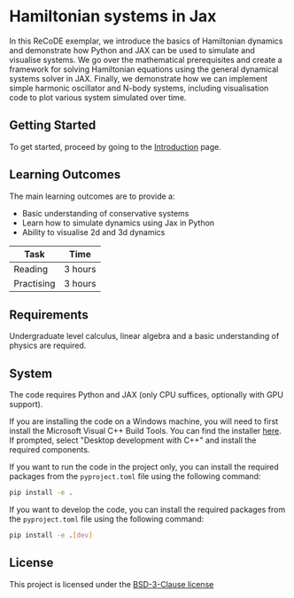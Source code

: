 <!-- Your Project title, make it sound catchy! -->

# Hamiltonian systems in Jax

In this ReCoDE exemplar, we introduce the basics of Hamiltonian dynamics and demonstrate how Python and JAX can be used to simulate and visualise systems. We go over the mathematical prerequisites and create a framework for solving Hamiltonian equations using the general dynamical systems solver in JAX. Finally, we demonstrate how we can implement simple harmonic oscillator and N-body systems, including visualisation code to plot various system simulated over time.

## Getting Started

To get started, proceed by going to the <a href="02Introduction-to-Hamiltonian-systems/">Introduction</a> page.

## Learning Outcomes

The main learning outcomes are to provide a:

- Basic understanding of conservative systems
- Learn how to simulate dynamics using Jax in Python
- Ability to visualise 2d and 3d dynamics

| Task       | Time    |
| ---------- | ------- |
| Reading    | 3 hours |
| Practising | 3 hours |

## Requirements

Undergraduate level calculus, linear algebra and a basic understanding of physics are required.

## System

The code requires Python and JAX (only CPU suffices, optionally with GPU support). 

If you are installing the code on a Windows machine, you will need to first install the Microsoft Visual C++ Build Tools. You can find the installer [here](https://visualstudio.microsoft.com/visual-cpp-build-tools/). If prompted, select "Desktop development with C++" and install the required components.

If you want to run the code in the project only, you can install the required packages from the `pyproject.toml` file using the following command:

```bash
pip install -e .
```

If you want to develop the code, you can install the required packages from the `pyproject.toml` file using the following command:

```bash
pip install -e .[dev]
```

## License

This project is licensed under the [BSD-3-Clause license](LICENSE.md)
